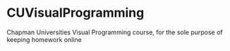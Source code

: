 # CUVisualProgramming
Chapman Universities Visual Programming course, for the sole purpose of keeping homework online
